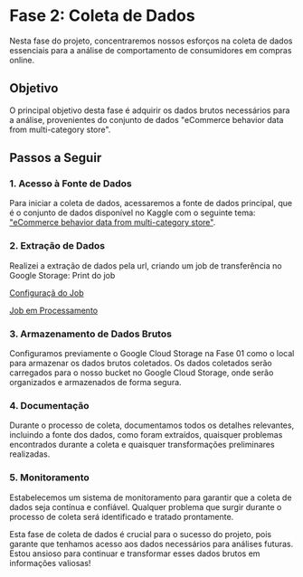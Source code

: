# Fase 2: Coleta de Dados

Nesta fase do projeto, concentraremos nossos esforços na coleta de dados essenciais para a análise de comportamento de consumidores em compras online.

## Objetivo
O principal objetivo desta fase é adquirir os dados brutos necessários para a análise, provenientes do conjunto de dados "eCommerce behavior data from multi-category store".

## Passos a Seguir

### 1. Acesso à Fonte de Dados
Para iniciar a coleta de dados, acessaremos a fonte de dados principal, que é o conjunto de dados disponível no Kaggle com o seguinte tema: ["eCommerce behavior data from multi-category store"](https://www.kaggle.com/datasets/mkechinov/ecommerce-behavior-data-from-multi-category-store).

### 2. Extração de Dados
Realizei a extração de dados pela url, criando um job de transferência no Google Storage:
 Print do job 

[Configuraçã do Job](https://storage.googleapis.com/ecommerce-behavior/Imangens%20/job%2001.png)


[Job em Processamento](https://storage.googleapis.com/ecommerce-behavior/Imangens%20/job%2002%20.png)


### 3. Armazenamento de Dados Brutos
Configuramos previamente o Google Cloud Storage na Fase 01 como o local para armazenar os dados brutos coletados. Os dados coletados serão carregados para o nosso bucket no Google Cloud Storage, onde serão organizados e armazenados de forma segura.

### 4. Documentação
Durante o processo de coleta, documentamos todos os detalhes relevantes, incluindo a fonte dos dados, como foram extraídos, quaisquer problemas encontrados durante a coleta e quaisquer transformações preliminares realizadas.

### 5. Monitoramento
Estabelecemos um sistema de monitoramento para garantir que a coleta de dados seja contínua e confiável. Qualquer problema que surgir durante o processo de coleta será identificado e tratado prontamente.

Esta fase de coleta de dados é crucial para o sucesso do projeto, pois garante que tenhamos acesso aos dados necessários para análises futuras. Estou ansioso para continuar e transformar esses dados brutos em informações valiosas!
